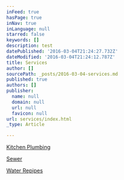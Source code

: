```yaml
---
inFeed: true
hasPage: true
inNav: true
inLanguage: null
starred: false
keywords: []
description: test
datePublished: '2016-03-04T21:24:27.732Z'
dateModified: '2016-03-04T21:24:12.787Z'
title: Services
author: []
sourcePath: _posts/2016-03-04-services.md
published: true
authors: []
publisher:
  name: null
  domain: null
  url: null
  favicon: null
url: services/index.html
_type: Article

---
```

[Kitchen Plumbing][0]

[Sewer][1]

[Water Repipes][2]

[0]: 04350b0b-a016-42db-90b5-d817df6396af
[1]: https://thegrid.ai/water-heater-repair-in-little-rock/1c96093c-babc-4d84-9b22-72f52b37d576/
[2]: https://thegrid.ai/water-heater-repair-in-little-rock/repiping-water-systems-contractor-for-the-little-rock-metro/